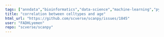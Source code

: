 ```yaml
---
tags: ["anndata","bioinformatics","data-science","machine-learning","python","scanpy","scverse","transcriptomics","visualize-data"]
title: "correlation between celltypes and age"
html_url: "https://github.com/scverse/scanpy/issues/1845"
user: "FADHLyemen"
repo: "scverse/scanpy"
---
```


